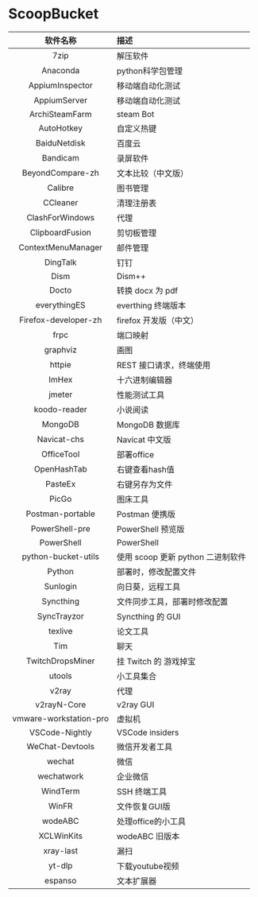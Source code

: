 # ScoopBucket

|        软件名称        | 描述                              |
| :--------------------: | :-------------------------------- |
|          7zip          | 解压软件                          |
|        Anaconda        | python科学包管理                  |
|    AppiumInspector     | 移动端自动化测试                  |
|      AppiumServer      | 移动端自动化测试                  |
|     ArchiSteamFarm     | steam Bot                         |
|       AutoHotkey       | 自定义热键                        |
|      BaiduNetdisk      | 百度云                            |
|        Bandicam        | 录屏软件                          |
|    BeyondCompare-zh    | 文本比较（中文版）                |
|        Calibre         | 图书管理                          |
|        CCleaner        | 清理注册表                        |
|    ClashForWindows     | 代理                              |
|    ClipboardFusion     | 剪切板管理                        |
|   ContextMenuManager   | 邮件管理                          |
|        DingTalk        | 钉钉                              |
|          Dism          | Dism++                            |
|         Docto          | 转换 docx 为 pdf                  |
|      everythingES      | everthing 终端版本                |
|  Firefox-developer-zh  | firefox 开发版（中文）            |
|          frpc          | 端口映射                          |
|        graphviz        | 画图                              |
|         httpie         | REST 接口请求，终端使用           |
|         ImHex          | 十六进制编辑器                    |
|         jmeter         | 性能测试工具                      |
|      koodo-reader      | 小说阅读                          |
|        MongoDB         | MongoDB 数据库                    |
|      Navicat-chs       | Navicat 中文版                    |
|       OfficeTool       | 部署office                        |
|      OpenHashTab       | 右键查看hash值                    |
|        PasteEx         | 右键另存为文件                    |
|         PicGo          | 图床工具                          |
|    Postman-portable    | Postman 便携版                    |
|     PowerShell-pre     | PowerShell 预览版                 |
|       PowerShell       | PowerShell                        |
|  python-bucket-utils   | 使用 scoop 更新 python 二进制软件 |
|         Python         | 部署时，修改配置文件              |
|        Sunlogin        | 向日葵，远程工具                  |
|       Syncthing        | 文件同步工具，部署时修改配置      |
|      SyncTrayzor       | Syncthing 的 GUI                  |
|        texlive         | 论文工具                          |
|          Tim           | 聊天                              |
|    TwitchDropsMiner    | 挂 Twitch 的 游戏掉宝             |
|         utools         | 小工具集合                        |
|         v2ray          | 代理                              |
|      v2rayN-Core       | v2ray GUI                         |
| vmware-workstation-pro | 虚拟机                            |
|     VSCode-Nightly     | VSCode insiders                   |
|    WeChat-Devtools     | 微信开发者工具                    |
|         wechat         | 微信                              |
|       wechatwork       | 企业微信                          |
|        WindTerm        | SSH 终端工具                      |
|         WinFR          | 文件恢复GUI版                     |
|        wodeABC         | 处理office的小工具                |
|       XCLWinKits       | wodeABC 旧版本                    |
|       xray-last        | 漏扫                              |
|         yt-dlp         | 下载youtube视频                   |
|       espanso          | 文本扩展器                       |
